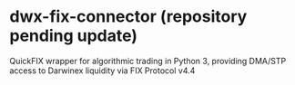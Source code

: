 # dwx-fix-connector (repository pending update)
QuickFIX wrapper for algorithmic trading in Python 3, providing DMA/STP access to Darwinex liquidity via FIX Protocol v4.4
